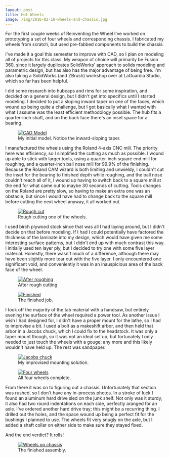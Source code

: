 ```yaml
---
layout: post
title: Hot Wheels
image: /img/2016-02-16-wheels-and-chassis.jpg
---
```


For the first couple weeks of Reinventing the Wheel I've worked on prototyping a set of four wheels and corresponding chassis. I fabricated my wheels from scratch, but used pre-fabbed components to build the chassis. 

I've made it a goal this semester to improve with CAD, so I plan on modeling all of projects for this class. My weapon of choice will primarily be Fusion 360, since it largely duplicates SolidWorks' approach to solids modeling and parametric design, but has also has the major advantage of being free. I'm also taking a SolidWorks (and ZBrush) workshop over at LaGuardia Studio, which so far has been helpful.

I did some research into hubcaps and rims for some inspiration, and decided on a general design, but I didn't get into specifics until I started modeling. I decided to put a sloping inward taper on one of the faces, which wound up being quite a challenge, but I got basically what I wanted with what I assume was the least efficient methodology possible. The hub fits a quarter-inch shaft, and on the back face there's an inset space for a bearing.

<figure>
<a href="https://photos.google.com/photo/AF1QipPmRl0cq3Mzr1LCpe0UKL55xTVaOKcDuXEGrIs" data-lightbox="CAD Model" data-title="My initial model. Notice the inward-sloping taper.">
	<img src="https://photos.google.com/photo/AF1QipPmRl0cq3Mzr1LCpe0UKL55xTVaOKcDuXEGrIsJ" alt="CAD Model" title="My initial model. Notice the inward-sloping taper.">
</a>
<figcaption>My initial model. Notice the inward-sloping taper.</figcaption>
</figure>

I manufactured the wheels using the Roland 4-axis CNC mill. The priority here was efficiency, so I simplified the cutting as much as possible. I wound up able to stick with larger tools, using a quarter-inch square end mill for roughing, and a quarter-inch ball nose mill for 99.9% of the finishing. Because the Roland CAM wizard is both limiting and unwieldy, I couldn't cut the inset for the bearing to finished depth while roughing, and the ball nose couldn't reach all of it, I wound up having to switch back to a square mill at the end for what came out to maybe 30 seconds of cutting. Tools changes on the Roland are pretty slow, so having to make an extra one was an obstacle, but since I would have had to change back to the square mill before cutting the next wheel anyway, it all worked out.

<figure>
<a href="https://photos.google.com/photo/AF1QipNo8RUOetVmpyKMK7r1NV0nliv8UuR1YOjxlXBa" data-lightbox="Rough cut" data-title="Rough cutting a wheel.">
	<img src="https://photos.google.com/photo/AF1QipNo8RUOetVmpyKMK7r1NV0nliv8UuR1YOjxlXBa" alt="Rough cut" title="Rough cutting a wheel.">
</a>
<figcaption>Rough cutting one of the wheels.</figcaption>
</figure>

I used birch plywood stock since that was all I had laying around, but I didn't decide on that before modeling. If I had I could potentially have factored the thickness of the laminate into my design, which would have given me some interesting surface patterns, but I didn't end up with much contrast this way. I initially used ten layer ply, but I decided to try one with some five layer material. Honestly, there wasn't much of a difference, although there may have been slightly more tear out with the five layer. I only encountered one significant void, and conveniently it was in an inauspicious area of the back face of the wheel.

<figure>
<a href="https://photos.google.com/photo/AF1QipPuG_zviz7H-fH9HEvvTPuPmJbeZ80IxL2thKoE" data-lightbox="After roughing" data-title="After rough cutting.">
	<img src="https://photos.google.com/photo/AF1QipPuG_zviz7H-fH9HEvvTPuPmJbeZ80IxL2thKoE" alt="After roughing" title="After rough cutting.">
</a>
<figcaption>After rough cutting</figcaption>
</figure>

<figure>
<a href="https://photos.google.com/photo/AF1QipNUFyZ_7c7ikKDOzZF-WItOs-aouF2Ztjj4vdy8" data-lightbox="Finished" data-title="The finished job.">
	<img src="https://photos.google.com/photo/AF1QipNUFyZ_7c7ikKDOzZF-WItOs-aouF2Ztjj4vdy8" alt="Finished" title="The finished job.">
</a>
<figcaption>The finished job.</figcaption>
</figure>

I took off the majority of the tab material with a handsaw, but entirely evening the surface of the wheel required a power tool. As another issue I wish I had designed for, I didn't have a proper mount for the lathe, so I had to improvise a bit. I used a bolt as a makeshift arbor, and then held that arbor in a Jacobs chuck, which I could fix to the headstock. It was only a taper mount though, so it was not an ideal set up, but fortunately I only needed to just touch the wheels with a gouge; any more and this likely wouldn't have held up. The rest was sandpaper. 

<figure>
<a href="https://photos.google.com/photo/AF1QipN3AFVXMf00BbNyczFJ_YMyR3a4CdyMZ_0MCvtT" data-lightbox="Jacobs chuck" data-title="My improvised mounting solution.">
	<img src="https://photos.google.com/photo/AF1QipN3AFVXMf00BbNyczFJ_YMyR3a4CdyMZ_0MCvtT" alt="Jacobs chuck" title="My improvised mounting solution.">
</a>
<figcaption>My improvised mounting solution.</figcaption>
</figure>

<figure>
<a href="https://photos.google.com/photo/AF1QipP7ZbQSHS0XHAxqdXpdUZd8k4P2tA5J-wkEqe5J" data-lightbox="Four wheels" data-title="All four wheels complete.">
	<img src="https://photos.google.com/photo/AF1QipP7ZbQSHS0XHAxqdXpdUZd8k4P2tA5J-wkEqe5J" alt="Four wheels" title="All four wheels complete.">
</a>
<figcaption>All four wheels complete.</figcaption>
</figure>

From there it was on to figuring out a chassis. Unfortunately that section was rushed, so I don't have any in-process photos. In a stroke of luck I found an aluminum hard drive sled on the junk shelf. Not only was it sturdy, it also had two round indentations on each side, perfectly aranged for an axle. I've ordered another hard drive tray; this might be a recurring thing. I drilled out the holes, and the space wound up being a perfect fit for the bushings I planned to use. The wheels fit very snugly on the axle, but I added a shaft collar on either side to make sure they stayed fixed. 

And the end verdict? It rolls!

<figure>
<a href="https://lh3.googleusercontent.com/qpq1wkO-uzCuKT5EClyIoNNPLwVfKwMjoUm3ZwZGZHtvTJNfhEMgZCJy308FIEKanie2PKlAP7hPIGttAU3FB83sXSE8q8Gaom-S5T4MeBpCagyj1Yl0mdbEF5LtbqfjqVe5ARMX4HyPs4kAOS-QMNI_W_yYPyzJR39pPxTCbsKfz5Gh2-DvN9S2xBZ_YqEZS5TGdM8QJkFbgy2erTfs_LQZiXcu9bA89r2EArZBWhOctaBrdlAZqFLZ0SX-W_Xpmf2muim7b0DCaOWU3huLfNufjmu5qnkJQvcU7kgtv11ZjA-Y7O79IWGD5R6twCcZg-0oW_deCTsN7EWABGuzVjmSGKBLGJYOSCl_GXIaCZSbEjU6fKYXmQElpqKyYElzSO0En52HnFQGe91-4SPrGPWukFCUFlASQdoiLNJMOdp0ogGY3Qool5zhTeCpBkRHT5KU6X8FM8oRaTmTrhd06wahpRqS84mi9HX2pYlP2YzxznZHxjNIQQMSbxD5TAKEVchSkOSkaixQ0e7mOk3fyF_NdZgR_x_5_rasaGU-uHjCxexnZijIpPVOO3dwXDifycVb=s1610-no" data-lightbox="Wheels on chassis" data-title="The finished assembly.">
	<img src="https://lh3.googleusercontent.com/qpq1wkO-uzCuKT5EClyIoNNPLwVfKwMjoUm3ZwZGZHtvTJNfhEMgZCJy308FIEKanie2PKlAP7hPIGttAU3FB83sXSE8q8Gaom-S5T4MeBpCagyj1Yl0mdbEF5LtbqfjqVe5ARMX4HyPs4kAOS-QMNI_W_yYPyzJR39pPxTCbsKfz5Gh2-DvN9S2xBZ_YqEZS5TGdM8QJkFbgy2erTfs_LQZiXcu9bA89r2EArZBWhOctaBrdlAZqFLZ0SX-W_Xpmf2muim7b0DCaOWU3huLfNufjmu5qnkJQvcU7kgtv11ZjA-Y7O79IWGD5R6twCcZg-0oW_deCTsN7EWABGuzVjmSGKBLGJYOSCl_GXIaCZSbEjU6fKYXmQElpqKyYElzSO0En52HnFQGe91-4SPrGPWukFCUFlASQdoiLNJMOdp0ogGY3Qool5zhTeCpBkRHT5KU6X8FM8oRaTmTrhd06wahpRqS84mi9HX2pYlP2YzxznZHxjNIQQMSbxD5TAKEVchSkOSkaixQ0e7mOk3fyF_NdZgR_x_5_rasaGU-uHjCxexnZijIpPVOO3dwXDifycVb=s1610-no" alt="Wheels on chassis" title="The finished assembly.">
</a>
<figcaption>The finished assembly.</figcaption>
</figure>